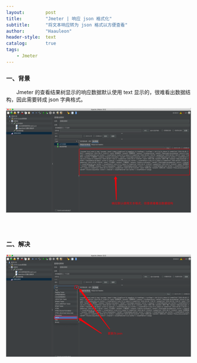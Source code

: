 ```yaml
---
layout:        post
title:         "Jmeter | 响应 json 格式化"
subtitle:      "将文本响应转为 json 格式以方便查看"
author:        "Haauleon"
header-style:  text
catalog:       true
tags:
    - Jmeter
---
```


### 一、背景
&emsp;&emsp;Jmeter 的查看结果树显示的响应数据默认使用 text 显示的，很难看出数据结构，因此需要转成 json 字典格式。         

![](\img\in-post\post-jmeter\2022-07-21-jmeter-json-1.png) 

<br>
<br>

### 二、解决
![](\img\in-post\post-jmeter\2022-07-21-jmeter-json-2.png) 